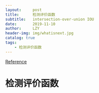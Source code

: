 ```yaml
---
layout:     post
title:      检测评价函数
subtitle:   intersection-over-union IOU
date:       2019-11-10
author:     LZY
header-img: img/whatisnext.jpg
catalog: true
tags:
    - 检测评价函数
---
```


[Reference]()

# 检测评价函数



